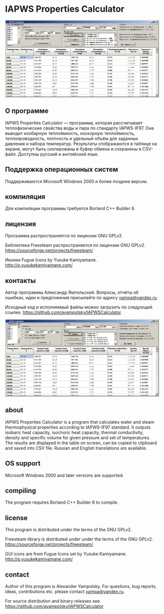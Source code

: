 # IAPWS Properties Calculator

![Screenshot](/Screenshots/Screenshot_ru.png?raw=true "Screenshot")

О программе
-----------

IAPWS Properties Calculator — программа, которая рассчитывает теплофизические
свойства воды и пара по стандарту IAPWS-IF97. Она выводит изобарную
теплоёмкость, изохорную теплоёмкость, теплопроводность, плотность и удельный
объём для заданных давления и набора температур. Результаты отображаются в
таблице на экране, могут быть скопированы в буфер обмена и сохранены в
CSV-файл. Доступны русский и английский язык.

Поддержка операционных систем
-----------------------------

Поддерживаются Microsoft Windows 2000 и более поздние версии.

компиляция
----------

Для компиляции программы требуется Borland C++ Builder 6.

лицензия
--------

Программа распространяется по лицензии GNU GPLv2.

Библиотека Freesteam распространяется по лицензии GNU GPLv2.
<https://sourceforge.net/projects/freesteam/>

Иконки Fugue Icons by Yusuke Kamiyamane.
<http://p.yusukekamiyamane.com/>

контакты
--------

Автор программы Александр Ямпольский.
Вопросы, отчёты об ошибках, идеи и предложения присылайте по адресу
yampa@yandex.ru.

Исходный код и исполняемый файлы можно загрузить по следующей ссылке.
https://github.com/ayampolsky/IAPWSCalculator

![Screenshot](/Screenshots/Screenshot_en.png?raw=true "Screenshot")

about
-----

IAPWS Properties Calculator is a program that calculates water and steam
thermophysical properties according to IAPWS-IF97 standard. It outputs isobaric
heat capacity, isochoric heat capacity, thermal conductivity, density and
specific volume for given pressure and set of temperatures. The results are
displayed in the table on screen, can be copied to clipboard and saved into
CSV file. Russian and English translations are available.

OS support
----------

Microsoft Windows 2000 and later versions are supported.

compiling
---------

The program requires Borland C++ Builder 6 to compile.

license
-------

This program is distributed under the terms of the GNU GPLv2.

Freesteam library is distributed under under the terms of the GNU GPLv2.
<https://sourceforge.net/projects/freesteam/>

GUI icons are from Fugue Icons set by Yusuke Kamiyamane.
<http://p.yusukekamiyamane.com/>

contact
-------

Author of this program is Alexander Yampolsky.
For questions, bug reports, ideas, contributions etc. please contact
yampa@yandex.ru.

For source distribution and binary releases see
https://github.com/ayampolsky/IAPWSCalculator


